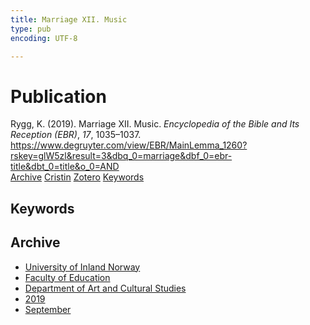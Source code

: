 ```yaml
---
title: Marriage XII. Music
type: pub
encoding: UTF-8

---
```

<h1>Publication</h1>
<article id="csl-bib-container-ZYMZYEMI" class="csl-bib-container">
  <div class="csl-bib-body"> <div class="csl-entry">Rygg, K. (2019). Marriage XII. Music. <i>Encyclopedia of the Bible and Its Reception (EBR)</i>, <i>17</i>, 1035–1037. <a href="https://www.degruyter.com/view/EBR/MainLemma_1260?rskey=glW5zl&#38;result=3&#38;dbq_0=marriage&#38;dbf_0=ebr-title&#38;dbt_0=title&#38;o_0=AND">https://www.degruyter.com/view/EBR/MainLemma_1260?rskey=glW5zl&#38;result=3&#38;dbq_0=marriage&#38;dbf_0=ebr-title&#38;dbt_0=title&#38;o_0=AND</a></div> </div>
  <div class="csl-bib-buttons">
    <a href="#taxonomy-article-ZYMZYEMI" alt="archive" class="csl-bib-button">Archive</a>
    <a href="https://app.cristin.no/results/show.jsf?id=1731161" alt="Cristin" class="csl-bib-button">Cristin</a>
    <a href="http://zotero.org/groups/5881554/items/ZYMZYEMI" alt="Zotero" class="csl-bib-button">Zotero</a>
    <a href="#keywords-article-ZYMZYEMI" alt="keywords" class="csl-bib-button">Keywords</a>
  </div>
  <div id="csl-bib-meta-container-ZYMZYEMI"></div>
</article>
<div id="csl-bib-meta-ZYMZYEMI" class="csl-bib-meta">
  <article id="keywords-article-ZYMZYEMI" class="keywords-article">
    <h1>Keywords</h1>
    
  </article>
  <article id="taxonomy-article-ZYMZYEMI" class="taxonomy-article">
    <h1>Archive</h1>
    <ul>
      <li><a href="{{< params subfolder >}}en/archive/?key=3DCRN523">University of Inland Norway</a></li>
      <li><a href="{{< params subfolder >}}en/archive/?key=WYNZA47F">Faculty of Education</a></li>
      <li><a href="{{< params subfolder >}}en/archive/?key=VBB2T4VJ">Department of Art and Cultural Studies</a></li>
      <li><a href="{{< params subfolder >}}en/archive/?key=N3YI5B9V">2019</a></li>
      <li><a href="{{< params subfolder >}}en/archive/?key=AEXU9G9P">September</a></li>
    </ul>
  </article>
</div>
